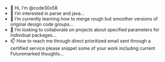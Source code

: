 - 👋 Hi, I’m @code30x58
- 👀 I’m interested in parse and java...
- 🌱 I’m currently learning how to merge rough but smoother versions of original design code groups...
- 💞️ I’m looking to collaborate on projects about specified parameters for individual packages...
- 📫 How to reach me through direct prioritized email sent through a certified service please snippet some of your work including current Futuremarked thoughts...

<!---
code30x58/code30x58 is a ✨ special ✨ repository because its `README.md` (this file) appears on your GitHub profile.
You can click the Preview link to take a look at your changes.
--->
